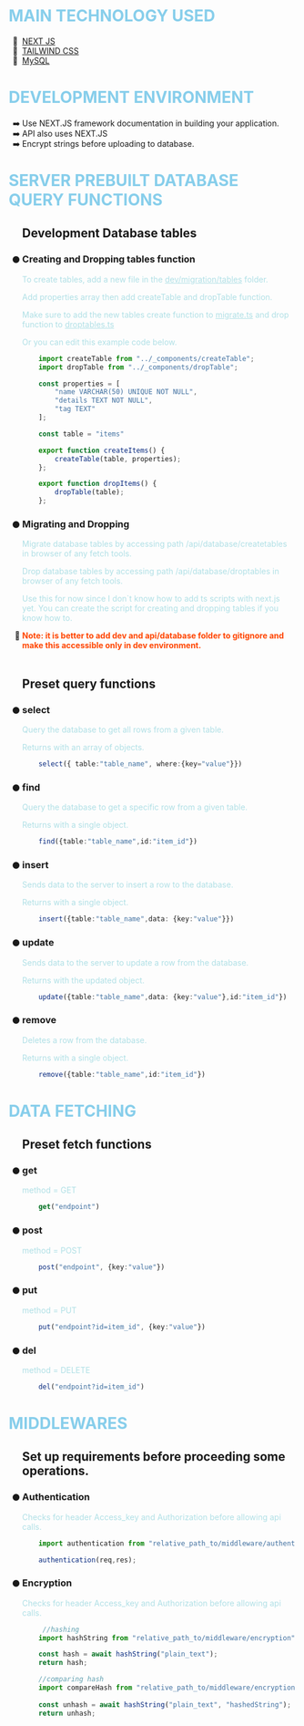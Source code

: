 <div>
    <h1 style="color: skyblue">MAIN TECHNOLOGY USED</h1>
    <ul style="list-style:'🔗  '">
        <li><a href="https://nextjs.org">NEXT JS</a></li>
        <li><a href="https://tailwindcss.com">TAILWIND CSS</a></li>
        <li><a href="https://www.mysql.com">MySQL</a></li>
    </ul>
</div>
<div style="margin-top: 2rem">
    <h1 style="color: skyblue">DEVELOPMENT ENVIRONMENT</h1>
    <ul style="list-style:'➡️ '">
        <li>Use NEXT.JS framework documentation in building your application.</li>
        <li>API also uses NEXT.JS </li>
        <li>Encrypt strings before uploading to database.</li>
    </ul>
</div>
<div style="margin-top: 2rem">
    <h1 style="color: skyblue">SERVER PREBUILT DATABASE QUERY FUNCTIONS</h1>
    <ul style="list-style:'⚫ '">
    <h2>Development Database tables</h2>
        <li>
            <h3>Creating and Dropping tables function</h3>
            <p>To create tables, add a new file in the <u>dev/migration/tables</u> folder.</p>
            <p>Add properties array then add createTable and dropTable function.</p>
            <p>Make sure to add the new tables create function to <u>migrate.ts</u> and drop function to <u>droptables.ts</u></p>
            <p>Or you can edit this example code below.</p>

```typescript
    import createTable from "../_components/createTable";
    import dropTable from "../_components/dropTable";

    const properties = [
        "name VARCHAR(50) UNIQUE NOT NULL",
        "details TEXT NOT NULL",
        "tag TEXT"
    ];

    const table = "items"

    export function createItems() {
        createTable(table, properties);
    };

    export function dropItems() {
        dropTable(table);
    };
```
</li>

<li>
    <h3>Migrating and Dropping</h3>
    <p>Migrate database tables by accessing path /api/database/createtables in browser of any fetch tools.</p>
    <p>Drop database tables by accessing path /api/database/droptables in browser of any fetch tools.</p>
    <p>Use this for now since I don`t know how to add ts scripts with next.js yet. You can create the script for creating and dropping tables if you know how to.</p>
</li>
    <li style="list-style:'📌 '"><strong style="color: orangered">Note: it is better to add dev and api/database folder to gitignore and make this accessible only in dev environment.</strong></li>
    </br>
    <h2>Preset query functions</h2>
        <li>
            <h3>select</h3>
            <p>Query the database to get all rows from a given table.</p>
            <p>Returns with an array of objects.</p>
            
```typescript
    select({ table:"table_name", where:{key="value"}})
```
</li>
    <li>
        <h3>find</h3>
        <p>Query the database to get a specific row from a given table.</p>
        <p>Returns with a single object.</p>

```typescript
    find({table:"table_name",id:"item_id"})
```
</li>
    <li>
    <h3>insert</h3>
    <p>Sends data to the server to insert a row to the database.</p>
    <p>Returns with a single object.</p>

```typescript
    insert({table:"table_name",data: {key:"value"}})
```
</li>
    <li>
        <h3>update</h3>
        <p>Sends data to the server to update a row from the database.</p>
        <p>Returns with the updated object.</p>

```typescript
    update({table:"table_name",data: {key:"value"},id:"item_id"})
```
</li>
        <li>
            <h3>remove</h3>
            <p>Deletes a row from the database.</p>
            <p>Returns with a single object.</p>

```typescript
    remove({table:"table_name",id:"item_id"})
```
</li>
</ul>

</div>
<div style="margin-top: 2rem">
    <h1 style="color: skyblue">DATA FETCHING</h1>
    <ul style="list-style:'⚫ '">
    <h2>Preset fetch functions</h2>
    <li>
        <h3>get</h3>
        <p>method = GET</p>

```typescript
    get("endpoint")
```
</li>
    <li>
        <h3>post</h3>
        <p>method = POST</p>

```typescript
    post("endpoint", {key:"value"})
```
</li>
    <li>
        <h3>put</h3>
        <p>method = PUT</p>

```typescript
    put("endpoint?id=item_id", {key:"value"})
```
</li>
    <li>
        <h3>del</h3>
        <p>method = DELETE</p>

```typescript
    del("endpoint?id=item_id")
```
</li>
</ul>
</div>

<div style="margin-top: 2rem">
    <h1 style="color: skyblue">MIDDLEWARES</h1>
    <ul style="list-style:'⚫ '">
    <h2>Set up requirements before proceeding some operations.</h2>
    <li>
        <h3>Authentication</h3>
        <p>Checks for header Access_key and Authorization before allowing api calls.</p>
        <p>

```typescript    
    import authentication from "relative_path_to/middleware/authentication";

    authentication(req,res);
```
</li>
    <li>
        <h3>Encryption</h3>
        <p>Checks for header Access_key and Authorization before allowing api calls.</p>

```typescript    
     //hashing
    import hashString from "relative_path_to/middleware/encryption";

    const hash = await hashString("plain_text");
    return hash;

    //comparing hash
    import compareHash from "relative_path_to/middleware/encryption";
    
    const unhash = await hashString("plain_text", "hashedString");
    return unhash;

```
</li>
</ul>
</div>

<style>
p {
    color: powderblue
}
</style>
